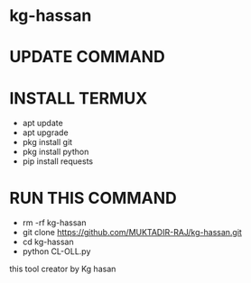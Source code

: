 # kg-hassan
# UPDATE COMMAND 
# INSTALL TERMUX
* apt update 
* apt upgrade 
* pkg install git 
* pkg install python 
* pip install requests

# RUN THIS COMMAND 
* rm -rf kg-hassan
* git clone https://github.com/MUKTADIR-RAJ/kg-hassan.git
* cd kg-hassan
* python CL-OLL.py

this tool creator by Kg hasan
